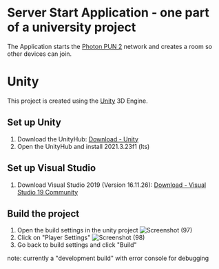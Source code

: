 # Server Start Application - one part of a university project
The Application starts the [Photon PUN 2](https://www.photonengine.com/pun) network and creates a room so other devices can join. 

# Unity
This project is created using the [Unity](https://unity.com/de) 3D Engine.

## Set up Unity
1. Download the UnityHub: [Download - Unity](https://unity.com/download)
2. Open the UnityHub and install 2021.3.23f1 (lts)

## Set up Visual Studio
1. Download Visual Studio 2019 (Version 16.11.26): [Download - Visual Studio 19 Community](https://learn.microsoft.com/de-de/visualstudio/releases/2019/release-notes)

## Build the project
1. Open the build settings in the unity project
![Screenshot (97)](https://github.com/chantalburkhard/WIAP_Server_Start_Application/assets/73609488/deaa6f43-1954-440a-9b5d-3a85713ca258)
2. Click on "Player Settings"
![Screenshot (98)](https://github.com/chantalburkhard/WIAP_Server_Start_Application/assets/73609488/686bcb33-b22d-46b9-9daf-0a68e471e8d8)
3. Go back to build settings and click "Build"

note: currently a "development build" with error console for debugging
